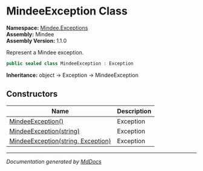 ﻿<!--  
  <auto-generated>   
    The contents of this file were generated by a tool.  
    Changes to this file may be list if the file is regenerated  
  </auto-generated>   
-->

# MindeeException Class

**Namespace:** [Mindee.Exceptions](../index.md)  
**Assembly:** Mindee  
**Assembly Version:** 1.1.0

Represent a Mindee exception.

```csharp
public sealed class MindeeException : Exception
```

**Inheritance:** object → Exception → MindeeException

## Constructors

| Name                                                                                        | Description |
| ------------------------------------------------------------------------------------------- | ----------- |
| [MindeeException()](constructors/index.md#mindeeexception)                                  | Exception   |
| [MindeeException(string)](constructors/index.md#mindeeexceptionstring)                      | Exception   |
| [MindeeException(string, Exception)](constructors/index.md#mindeeexceptionstring-exception) | Exception   |

___

*Documentation generated by [MdDocs](https://github.com/ap0llo/mddocs)*
